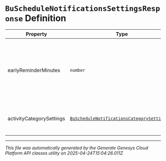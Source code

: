 # `BuScheduleNotificationsSettingsResponse` Definition

| Property | Type | Required | Description |
|----------|------|----------|-------------|
| earlyReminderMinutes | `number` | Yes | The number of minutes prior to the scheduled event to display an early reminder notification |
| activityCategorySettings | [`BuScheduleNotificationsCategorySettings[]`](buschedulenotificationscategorysettings-definition.md) | Yes | List of activity category notification settings |

---

*This file was automatically generated by the Generate Genesys Cloud Platform API classes utility on 2025-04-24T15:04:26.011Z*